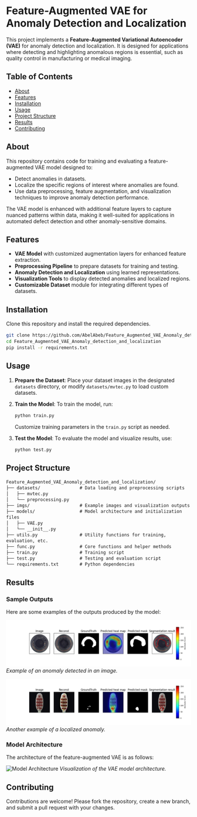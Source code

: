 # Feature-Augmented VAE for Anomaly Detection and Localization

This project implements a **Feature-Augmented Variational Autoencoder (VAE)** for anomaly detection and localization. It is designed for applications where detecting and highlighting anomalous regions is essential, such as quality control in manufacturing or medical imaging.

## Table of Contents
- [About](#about)
- [Features](#features)
- [Installation](#installation)
- [Usage](#usage)
- [Project Structure](#project-structure)
- [Results](#results)
- [Contributing](#contributing)


## About
This repository contains code for training and evaluating a feature-augmented VAE model designed to:
- Detect anomalies in datasets.
- Localize the specific regions of interest where anomalies are found.
- Use data preprocessing, feature augmentation, and visualization techniques to improve anomaly detection performance.

The VAE model is enhanced with additional feature layers to capture nuanced patterns within data, making it well-suited for applications in automated defect detection and other anomaly-sensitive domains.

## Features
- **VAE Model** with customized augmentation layers for enhanced feature extraction.
- **Preprocessing Pipeline** to prepare datasets for training and testing.
- **Anomaly Detection and Localization** using learned representations.
- **Visualization Tools** to display detected anomalies and localized regions.
- **Customizable Dataset** module for integrating different types of datasets.

## Installation

Clone this repository and install the required dependencies.

```bash
git clone https://github.com/AbelAbeb/Feature_Augmented_VAE_Anomaly_detection_and_localization.git
cd Feature_Augmented_VAE_Anomaly_detection_and_localization
pip install -r requirements.txt
```

## Usage

1. **Prepare the Dataset**:
   Place your dataset images in the designated `datasets` directory, or modify `datasets/mvtec.py` to load custom datasets.

2. **Train the Model**:
   To train the model, run:
   ```bash
   python train.py
   ```
   Customize training parameters in the `train.py` script as needed.

3. **Test the Model**:
   To evaluate the model and visualize results, use:
   ```bash
   python test.py
   ```

## Project Structure

```
Feature_Augmented_VAE_Anomaly_detection_and_localization/
├── datasets/               # Data loading and preprocessing scripts
│   ├── mvtec.py
│   └── preprocessing.py
├── imgs/                   # Example images and visualization outputs
├── models/                 # Model architecture and initialization files
│   ├── VAE.py
│   └── __init__.py
├── utils.py                # Utility functions for training, evaluation, etc.
├── func.py                 # Core functions and helper methods
├── train.py                # Training script
├── test.py                 # Testing and evaluation script
└── requirements.txt        # Python dependencies
```

## Results

### Sample Outputs
Here are some examples of the outputs produced by the model:

![Sample Output 1](imgs/2.png)
*Example of an anomaly detected in an image.*

![Sample Output 2](imgs/6.png)
*Another example of a localized anomaly.*

### Model Architecture
The architecture of the feature-augmented VAE is as follows:

![Model Architecture](imgs/pic1.png)
*Visualization of the VAE model architecture.*

## Contributing
Contributions are welcome! Please fork the repository, create a new branch, and submit a pull request with your changes.

